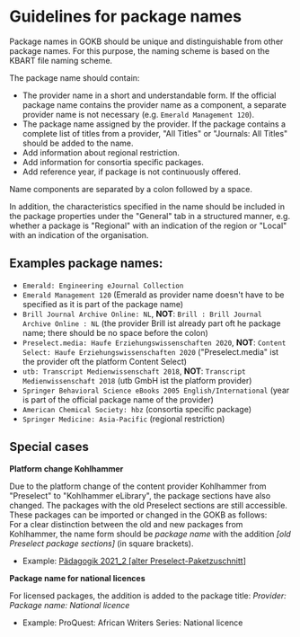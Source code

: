 # Guidelines for package names

Package names in GOKB should be unique and distinguishable from other package names. 
For this purpose, the naming scheme is based on the KBART file naming scheme.

The package name should contain:

+ The provider name in a short and understandable form. If the official package name contains the provider name as a component, 
a separate provider name is not necessary (e.g. `Emerald Management 120`).
+ The package name assigned by the provider. If the package contains a complete list of titles from a provider, "All Titles" or "Journals: All Titles" should be added to the name.
+ Add information about regional restriction.
+ Add information for consortia specific packages.
+ Add reference year, if package is not continuously offered.

Name components are separated by a colon followed by a space.

In addition, the characteristics specified in the name should be included in the package properties under the "General" tab in a structured manner, e.g. whether a package is "Regional" with an indication of the region or "Local" with an indication of the organisation.


## Examples package names:

+ `Emerald: Engineering eJournal Collection`
+ `Emerald Management 120` (Emerald as provider name doesn't have to be specified as it is part of the package name)
+ `Brill Journal Archive Online: NL`, **NOT**: `Brill : Brill Journal Archive Online : NL` (the provider Brill ist already part oft he package name; there should be no space before the colon)
+ `Preselect.media: Haufe Erziehungswissenschaften 2020`, **NOT**: `Content Select: Haufe Erziehungswissenschaften 2020` ("Preselect.media" ist the provider oft the platform Content Select)
+ `utb: Transcript Medienwissenschaft 2018`, **NOT**: `Transcript Medienwissenschaft 2018` (utb GmbH ist the platform provider)
+ `Springer Behavioral Science eBooks 2005 English/International` (year is part of the official package name of the provider)
+ `American Chemical Society: hbz` (consortia specific package)
+ `Springer Medicine: Asia-Pacific` (regional restriction)


## Special cases

**Platform change Kohlhammer**

Due to the platform change of the content provider Kohlhammer from "Preselect" to "Kohlhammer eLibrary", the package sections have also changed. The packages with the old Preselect sections are still accessible. These packages can be imported or changed in the GOKB as follows:  
For a clear distinction between the old and new packages from Kohlhammer, the name form should be _package name_ with the addition _[old Preselect package sections]_ (in square brackets).

+ Example: [Pädagogik 2021_2 [alter Preselect-Paketzuschnitt]](https://gokb.org/gokb-ui/#/package/56333627)

**Package name for national licences**

For licensed packages, the addition is added to the package title: _Provider: Package name: National licence_

+ Example: ProQuest: African Writers Series: National licence
